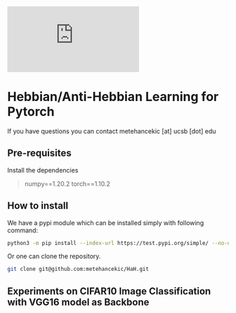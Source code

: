 ![alt text][logo]

[logo]: https://github.com/metehancekic/HaH/blob/main/figs/hahblock.pdf

# Hebbian/Anti-Hebbian Learning for Pytorch

If you have questions you can contact metehancekic [at] ucsb [dot] edu

## Pre-requisites

Install the dependencies

> numpy==1.20.2
> torch==1.10.2

## How to install

We have a pypi module which can be installed simply with following command:

```bash
python3 -m pip install --index-url https://test.pypi.org/simple/ --no-deps hahtorch
```
Or one can clone the repository.

```bash
git clone git@github.com:metehancekic/HaH.git
```

## Experiments on CIFAR10 Image Classification with VGG16 model as Backbone



